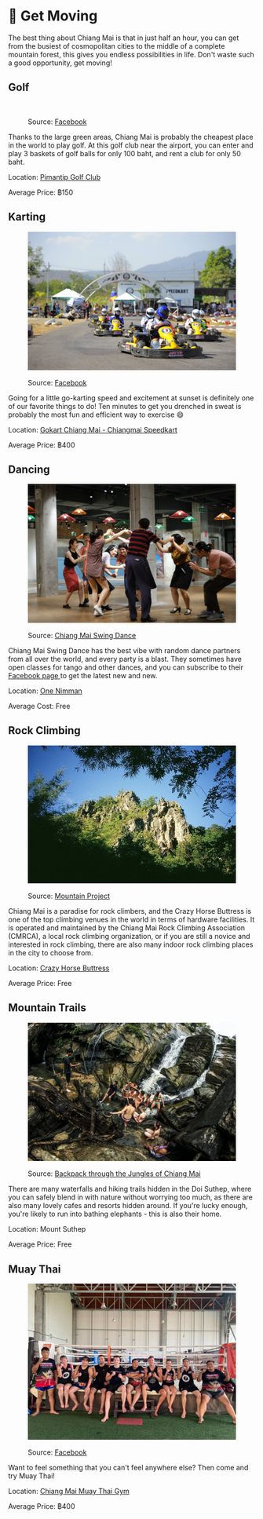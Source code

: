 # 🤸 Get Moving

The best thing about Chiang Mai is that in just half an hour, you can get from the busiest of cosmopolitan cities to the middle of a complete mountain forest, this gives you endless possibilities in life. Don't waste such a good opportunity, get moving!

## Golf

<figure><img src=".gitbook/assets/image (2).png" alt=""><figcaption><p>Source: <a href="https://www.facebook.com/pimantipgolfclub/">Facebook</a></p></figcaption></figure>

Thanks to the large green areas, Chiang Mai is probably the cheapest place in the world to play golf. At this golf club near the airport, you can enter and play 3 baskets of golf balls for only 100 baht, and rent a club for only 50 baht.

Location: [Pimantip Golf Club](https://goo.gl/maps/iE6Jps8DuPXHf1bn8)

Average Price: ฿150

## Karting

<figure><img src=".gitbook/assets/image (38).png" alt=""><figcaption><p>Source: <a href="https://www.facebook.com/ChiangmaiSpeedkart?locale=th_TH">Facebook</a></p></figcaption></figure>

Going for a little go-karting speed and excitement at sunset is definitely one of our favorite things to do! Ten minutes to get you drenched in sweat is probably the most fun and efficient way to exercise :smile:

Location: [Gokart Chiang Mai - Chiangmai Speedkart](https://goo.gl/maps/wYdzTmjqBQ7Xe4e7A)

Average Price: ฿400

## Dancing

<figure><img src=".gitbook/assets/image (9).png" alt=""><figcaption><p>Source: <a href="https://www.facebook.com/chiangmaiswingdance">Chiang Mai Swing Dance</a></p></figcaption></figure>

Chiang Mai Swing Dance has the best vibe with random dance partners from all over the world, and every party is a blast. They sometimes have open classes for tango and other dances, and you can subscribe to their [Facebook page ](https://www.facebook.com/chiangmaiswingdance)to get the latest new and new.

Location: [One Nimman](https://goo.gl/maps/8djD5PBrkCrPRZNz9)

Average Cost: Free

## Rock Climbing

<figure><img src=".gitbook/assets/image (29).png" alt=""><figcaption><p>Source: <a href="https://www.mountainproject.com/area/106581832/crazy-horse-buttress">Mountain Project</a></p></figcaption></figure>

Chiang Mai is a paradise for rock climbers, and the Crazy Horse Buttress is one of the top climbing venues in the world in terms of hardware facilities. It is operated and maintained by the Chiang Mai Rock Climbing Association (CMRCA), a local rock climbing organization, or if you are still a novice and interested in rock climbing, there are also many indoor rock climbing places in the city to choose from.

Location: [Crazy Horse Buttress](https://goo.gl/maps/hzHTz8nssqzmDiKv9)

Average Price: Free

## Mountain Trails

<figure><img src=".gitbook/assets/image (47).png" alt=""><figcaption><p>Source: <a href="https://www.theoutbound.com/thailand/backpacking/backpack-through-the-jungles-of-chiang-mai/photos">Backpack through the Jungles of Chiang Mai</a></p></figcaption></figure>

There are many waterfalls and hiking trails hidden in the Doi Suthep, where you can safely blend in with nature without worrying too much, as there are also many lovely cafes and resorts hidden around. If you're lucky enough, you're likely to run into bathing elephants - this is also their home.

Location: Mount Suthep

Average Price: Free

## Muay Thai

<figure><img src=".gitbook/assets/image (26).png" alt=""><figcaption><p>Source: <a href="https://www.facebook.com/Chiangmai.Muay.Thai.Gym/?ref=page_internal&#x26;locale=th_TH">Facebook</a> </p></figcaption></figure>

Want to feel something that you can't feel anywhere else? Then come and try Muay Thai!

Location: [Chiang Mai Muay Thai Gym](https://goo.gl/maps/ep5k5H4wttypZ8a3A)

Average Price: ฿400

